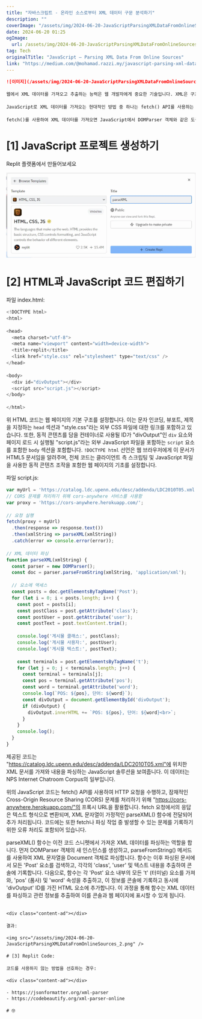 ```yaml
---
title: "자바스크립트 - 온라인 소스로부터 XML 데이터 구문 분석하기"
description: ""
coverImage: "/assets/img/2024-06-20-JavaScriptParsingXMLDataFromOnlineSources_0.png"
date: 2024-06-20 01:25
ogImage: 
  url: /assets/img/2024-06-20-JavaScriptParsingXMLDataFromOnlineSources_0.png
tag: Tech
originalTitle: "JavaScript — Parsing XML Data From Online Sources"
link: "https://medium.com/@mohamad.razzi.my/javascript-parsing-xml-data-from-online-sources-e291af841073"
---
```



```markdown
![이미지](/assets/img/2024-06-20-JavaScriptParsingXMLDataFromOnlineSources_0.png)

웹에서 XML 데이터를 가져오고 추출하는 능력은 웹 개발자에게 중요한 기술입니다. XML은 구조화된 데이터를 교환하는 데 널리 사용되는 형식이며, 많은 온라인 서비스와 API가 이 형식으로 데이터를 제공합니다.

JavaScript로 XML 데이터를 가져오는 현대적인 방법 중 하나는 fetch() API를 사용하는 것입니다. fetch() 함수를 사용하면 이전의 XMLHttpRequest 객체보다 더 간결하고 promise 기반으로 HTTP 요청을 보내고 XML 내용을 검색할 수 있습니다.

fetch()를 사용하여 XML 데이터를 가져오면 JavaScript에서 DOMParser 객체와 같은 도구를 제공하여 XML을 DOM 구조로 구문 분석할 수 있으며, 이를 통해 필요한 정보를 추출할 수 있습니다.
```

<div class="content-ad"></div>

# [1] JavaScript 프로젝트 생성하기

Replit 플랫폼에서 만들어보세요

![](/assets/img/2024-06-20-JavaScriptParsingXMLDataFromOnlineSources_1.png)

# [2] HTML과 JavaScript 코드 편집하기

<div class="content-ad"></div>

파일 index.html:

```js
<!DOCTYPE html>
<html>

<head>
  <meta charset="utf-8">
  <meta name="viewport" content="width=device-width">
  <title>replit</title>
  <link href="style.css" rel="stylesheet" type="text/css" />
</head>

<body>
  <div id="divOutput"></div>
  <script src="script.js"></script>
</body>

</html>
```

위 HTML 코드는 웹 페이지의 기본 구조를 설정합니다. 이는 문자 인코딩, 뷰포트, 제목을 지정하는 `head` 섹션과 "style.css"라는 외부 CSS 파일에 대한 링크를 포함하고 있습니다. 또한, 동적 콘텐츠를 담을 컨테이너로 사용될 ID가 "divOutput"인 `div` 요소와 페이지 로드 시 실행될 "script.js"라는 외부 JavaScript 파일을 포함하는 `script` 요소를 포함한 `body` 섹션을 포함합니다. `!DOCTYPE html` 선언은 웹 브라우저에게 이 문서가 HTML5 문서임을 알려주며, 전체 코드는 클라이언트 측 스크립팅 및 JavaScript 파일을 사용한 동적 콘텐츠 조작을 포함한 웹 페이지의 기초를 설정합니다.

파일 script.js:

<div class="content-ad"></div>

```js
var myUrl = 'https://catalog.ldc.upenn.edu/desc/addenda/LDC2010T05.xml';
// CORS 문제를 처리하기 위해 cors-anywhere 서비스를 사용함
var proxy = 'https://cors-anywhere.herokuapp.com/';

// 요청 실행
fetch(proxy + myUrl)
  .then(response => response.text())
  .then(xmlString => parseXML(xmlString))
  .catch(error => console.error(error));

// XML 데이터 파싱
function parseXML(xmlString) {
  const parser = new DOMParser();
  const doc = parser.parseFromString(xmlString, 'application/xml');

  // 요소에 액세스
  const posts = doc.getElementsByTagName('Post');
  for (let i = 0; i < posts.length; i++) {
    const post = posts[i];
    const postClass = post.getAttribute('class');
    const postUser = post.getAttribute('user');
    const postText = post.textContent.trim();

    console.log('게시물 클래스:', postClass);
    console.log('게시물 사용자:', postUser);
    console.log('게시물 텍스트:', postText);

    const terminals = post.getElementsByTagName('t');
    for (let j = 0; j < terminals.length; j++) {
      const terminal = terminals[j];
      const pos = terminal.getAttribute('pos');
      const word = terminal.getAttribute('word');
      console.log(`POS: ${pos}, 단어: ${word}`);
      const divOutput = document.getElementById('divOutput');
      if (divOutput) {
        divOutput.innerHTML += `POS: ${pos}, 단어: ${word}<br>`;
      }
    }
    console.log();
  }
}
```

제공된 코드는 "https://catalog.ldc.upenn.edu/desc/addenda/LDC2010T05.xml"에 위치한 XML 문서를 가져와 내용을 파싱하는 JavaScript 솔루션을 보여줍니다. 이 데이터는 NPS Internet Chatroom Corpus의 일부입니다.

위의 JavaScript 코드는 fetch() API를 사용하여 HTTP 요청을 수행하고, 잠재적인 Cross-Origin Resource Sharing (CORS) 문제를 처리하기 위해 "https://cors-anywhere.herokuapp.com/"의 프록시 URL을 활용합니다. fetch 요청에서의 응답은 텍스트 형식으로 변환되며, XML 문자열이 가정적인 parseXML() 함수에 전달되어 추가 처리됩니다. 코드에는 또한 fetch나 파싱 작업 중 발생할 수 있는 문제를 기록하기 위한 오류 처리도 포함되어 있습니다.

parseXML() 함수는 이전 코드 스니펫에서 가져온 XML 데이터를 파싱하는 역할을 합니다. 먼저 DOMParser 객체의 새 인스턴스를 생성하고, parseFromString() 메서드를 사용하여 XML 문자열을 Document 객체로 파싱합니다. 함수는 이후 파싱된 문서에서 모든 'Post' 요소를 검색하고, 각각의 'class', 'user' 및 텍스트 내용을 추출하여 콘솔에 기록합니다. 다음으로, 함수는 각 'Post' 요소 내부의 모든 't' (터미널) 요소를 가져와, 'pos' (품사) 및 'word' 속성을 추출하고, 이 정보를 콘솔에 기록하고 동시에 'divOutput' ID를 가진 HTML 요소에 추가합니다. 이 과정을 통해 함수는 XML 데이터를 파싱하고 관련 정보를 추출하여 이를 콘솔과 웹 페이지에 표시할 수 있게 됩니다.
```

<div class="content-ad"></div>

결과:

<img src="/assets/img/2024-06-20-JavaScriptParsingXMLDataFromOnlineSources_2.png" />

# [3] Replit Code:

코드를 사용하지 않는 방법을 선호하는 경우:

<div class="content-ad"></div>

- https://jsonformatter.org/xml-parser
- https://codebeautify.org/xml-parser-online

# 🤓